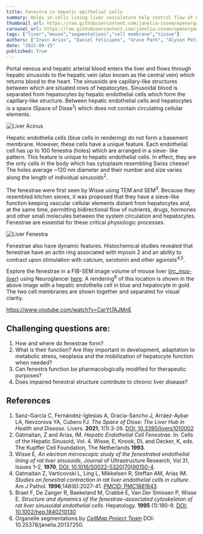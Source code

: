 ```yaml
---
title: Fenestra in hepatic epithelial cells
summary: Holes in cells lining liver vasculature help control flow of nutrients and more.
thumbnail_url: https://raw.githubusercontent.com/janelia-cosem/openorganelle-blog/main/assets/liver-fenestra.png
carousel_url: https://raw.githubusercontent.com/janelia-cosem/openorganelle-blog/main/assets/liver-fenestra_carousel.png
tags: ["liver","mouse","segmentations","cell membrane","tissue"]
authors: ["Irwin Arias", "Daniel Feliciano", "Grace Park", "Alyson Petruncio", "Aubrey Weigel"]
date: "2022-09-15"
published: True
---
```

Portal venous and hepatic arterial blood enters the liver and flows through hepatic sinusoids to the hepatic vein (also known as the central vein) which returns blood to the heart. The sinusoids are capillary-like structures between which are situated rows of hepatocytes. Sinusoidal blood is separated from hepatocytes by hepatic endothelial cells which form the capillary-like structure. Between hepatic endothelial cells and hepatocytes is a space (Space of Disse<sup>1</sup>) which does not contain circulating cellular elements.

![Liver Acinus](https://raw.githubusercontent.com/janelia-cosem/openorganelle-blog/main/assets/liver-acinus.png)

Hepatic endothelia cells (blue cells in rendering) do not form a basement membrane. However, these cells have a unique feature. Each endothelial cell has up to 100 fenestra (holes) which are arranged in a sieve- like pattern. This feature is unique to hepatic endothelial cells. In effect, they are the only cells in the body which has cytoplasm resembling Swiss cheese! The holes average ~120 nm diameter and their number and size varies along the length of individual sinusoids<sup>2</sup>.

The fenestrae were first seen by Wisse using TEM and SEM<sup>3</sup>. Because they resembled kitchen sieves, it was proposed that they have a sieve-like function keeping vascular cellular elements distant from hepatocytes and, at the same time, permitting bidirectional flow of nutrients, drugs, hormones and other small molecules between the system circulation and hepatocytes. Fenestrae are essential for these critical physiologic processes.

![Liver Fenestra](https://raw.githubusercontent.com/janelia-cosem/openorganelle-blog/main/assets/liver-fenestra.png)

Fenestrae also have dynamic features. Histochemical studies revealed that fenestrae have an actin ring associated with myosin 2 and an ability to contract upon stimulation with calcium, serotonin and other agonists<sup>4,5</sup>.

Explore the fenestrae in a FIB-SEM image volume of mouse liver (_[jrc_mus-liver](https://openorganelle.janelia.org/datasets/jrc_mus-liver)_) using Neuroglancer [here](https://tinyurl.com/mvzvdbnh). A rendering<sup>6</sup> of this location is shown in the above image with a hepatic endothelia cell in blue and hepatocyte in gold. The two cell membranes are shown together and separated for visual clarity.

https://www.youtube.com/watch?v=CarYt7AJMnE

## Challenging questions are:
1.	How and where do fenestrae form?
2.	What is their function? Are they important in development, adaptation to metabolic stress, neoplasia and the mobilization of hepatocyte function when needed?
3.	Can fenestra function be pharmacologically modified for therapeutic purposes?
4.	Does impaired fenestral structure contribute to chronic liver disease?

## References
1. Sanz-García C, Fernández-Iglesias A, Gracia-Sancho J, Arráez-Aybar LA, Nevzorova YA, Cubero FJ. _The Space of Disse: The Liver Hub in Health and Disease._ Livers. **2021**; 1(1):3-26. [DOI: 10.3390/livers1010002](https://doi.org/10.3390/livers1010002)
2. Gatmaitan, Z and Arias, IM. _Hepatic Endothelial Cell Fenestrae_.  In: Cells of the Hepatic Sinusoid, Vol. 4.  Wisse, E, Knook, DL and Decker, K, eds.  The Kupffer Cell Foundation, The Netherlands **1993**.
3. Wisse E, _An electron microscopic study of the fenestrated endothelial lining of rat liver sinusoids_, Journal of Ultrastructure Research, Vol 31, Issues 1–2, **1970**, [DOI: 10.1016/S0022-5320(70)90150-4](/https://doi.org/10.1016/S0022-5320(70)90150-4).
4. Gatmaitan Z, Varticovski L, Ling L, Mikkelsen R, Steffan AM, Arias IM. _Studies on fenestral contraction in rat liver endothelial cells in culture_. Am J Pathol. **1996**;148(6):2027-41. [PMCID: PMC1861643](https://www.ncbi.nlm.nih.gov/pmc/articles/PMC1861643/pdf/amjpathol00042-0301.pdf)
5. Braet F, De Zanger R, Baekeland M, Crabbé E, Van Der Smissen P, Wisse E. _Structure and dynamics of the fenestrae-associated cytoskeleton of rat liver sinusoidal endothelial cells_. Hepatology. **1995** (1):180-9.
[DOI: 10.1002/hep.1840210130](https://doi.org/10.1002/hep.1840210130)
6. Organelle segmentations by [_CellMap Project Team_](https://www.janelia.org/project-team/cellmap) DOI: 10.25378/janelia.20137250.
